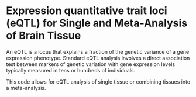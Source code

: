 # Expression quantitative trait loci (eQTL) for Single and Meta-Analysis of Brain Tissue 
       
An eQTL is a locus that explains a fraction of the genetic variance of a gene expression phenotype. Standard eQTL analysis involves a direct association test between markers of genetic variation with gene expression levels typically measured in tens or hundreds of individuals.            
            
This code allows for eQTL analysis of single tissue or combining tissues into a meta-analysis.                             
            
        
                  
      
  
   
  
